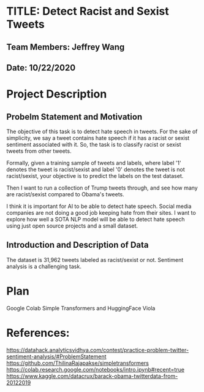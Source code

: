 # TITLE: Detect Racist and Sexist Tweets  
## Team Members: Jeffrey Wang  
## Date:  10/22/2020

# Project Description
## Probelm Statement and Motivation
The objective of this task is to detect hate speech in tweets. For the sake of simplicity, we say a tweet contains hate speech if it has a racist or sexist sentiment associated with it. So, the task is to classify racist or sexist tweets from other tweets.

Formally, given a training sample of tweets and labels, where label '1' denotes the tweet is racist/sexist and label '0' denotes the tweet is not racist/sexist, your objective is to predict the labels on the test dataset.

Then I want to run a collection of Trump tweets through, and see how many are racist/sexist compared to Obama's tweets. 

I think it is important for AI to be able to detect hate speech. Social media companies are not doing a good job keeping hate from their sites. I want to explore how well a SOTA NLP model will be able to detect hate speech using just open source projects and a small dataset.

## Introduction and Description of Data
The dataset is 31,962 tweets labeled as racist/sexist or not. Sentiment analysis is a challenging task.

# Plan
Google Colab
Simple Transformers and HuggingFace
Viola

# References:
https://datahack.analyticsvidhya.com/contest/practice-problem-twitter-sentiment-analysis/#ProblemStatement  
https://github.com/ThilinaRajapakse/simpletransformers  
https://colab.research.google.com/notebooks/intro.ipynb#recent=true
https://www.kaggle.com/datacrux/barack-obama-twitterdata-from-20122019

